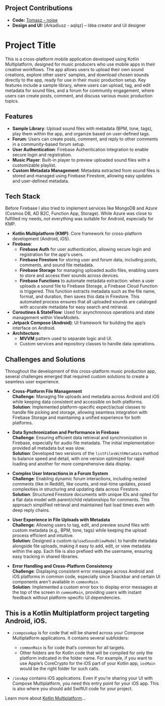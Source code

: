 ## Project Contributions

- **Code:** [Tomasz - noise](https://github.com/noisevisionproductions/)
- **Design and UI:** [Arkadiusz - aqlqz] – Idea creator and UI designer

# Project Title

This is a cross-platform mobile application developed using Kotlin Multiplatform, designed for music producers who use mobile apps in their creative workflows.
The app allows users to upload their own sound creations, explore other users' samples, and download chosen sounds directly to the app, ready for use in their music production setup.
Key features include a sample library, where users can upload, tag, and edit metadata for sound files, and a forum for community engagement, where users can create posts, comment, and discuss various music production topics.

## Features

- **Sample Library**: Upload sound files with metadata (BPM, tone, tags), play them within the app, and organize based on user-defined tags.
- **Forum**: Users can create posts, comment, and reply to other comments in a community-based forum setup.
- **User Authentication**: Firebase Authentication integration to enable secure login and registration.
- **Music Player**: Built-in player to preview uploaded sound files with a customizable playlist.
- **Custom Metadata Management**: Metadata extracted from sound files is stored and managed using Firebase Firestore, allowing easy updates and user-defined metadata.

## Tech Stack

Before Firebase I also tried to implement services like MongoDB and Azure (Cosmos DB, AD B2C, Function App, Storage). While Azure was close to fulfilled my needs, not everything was suitable for Android, especially for KMP.

- **Kotlin Multiplatform (KMP)**: Core framework for cross-platform development (Android, iOS).
- **Firebase**:
  - **Firebase Auth** for user authentication, allowing secure login and registration for the app's users.
  - **Firebase Firestore** for storing user and forum data, including posts, comments, and sound file metadata.
  - **Firebase Storage** for managing uploaded audio files, enabling users to store and access their sounds across devices.
  - **Firebase Functions** to automate metadata extraction: when a user uploads a sound file to Firebase Storage, a Firebase Cloud Function is triggered. This function extracts metadata such as the file name, format, and duration, then saves this data in Firestore. This automated process ensures that all uploaded sounds are cataloged with accurate metadata for easy search and retrieval.
- **Coroutines & StateFlow**: Used for asynchronous operations and state management within ViewModels.
- **Jetpack Compose (Android)**: UI framework for building the app’s interface on Android.
- **Architecture**:
  - **MVVM** pattern used to separate logic and UI.
  - Custom services and repository classes to handle data operations.

## Challenges and Solutions

Throughout the development of this cross-platform music production app, several challenges emerged that required custom solutions to create a seamless user experience.

- **Cross-Platform File Management**  
  **Challenge**: Managing file uploads and metadata across Android and iOS while keeping data consistent and accessible on both platforms.  
  **Solution**: Implemented platform-specific expect/actual classes to handle file picking and storage, allowing seamless integration with Firebase Storage and maintaining a unified experience for both platforms.

- **Data Synchronization and Performance in Firebase**  
  **Challenge**: Ensuring efficient data retrieval and synchronization in Firebase, especially for audio file metadata. The initial implementation provided all metadata but was slow.  
  **Solution**: Developed two versions of the `listFilesWithMetadata` method to balance speed and detail, with one version optimized for rapid loading and another for more comprehensive data display.

- **Complex User Interactions in a Forum System**  
  **Challenge**: Enabling dynamic forum interactions, including nested comments (like in Reddit), like counts, and real-time updates, posed complexities in structuring and updating data across Firestore.  
  **Solution**: Structured Firestore documents with unique IDs and opted for a flat data model with parent/child relationships for comments. This approach simplified retrieval and maintained fast load times even with deep reply chains.

- **User Experience in File Uploads with Metadata**  
  **Challenge**: Allowing users to tag, edit, and preview sound files with custom metadata (e.g., BPM, tone, tags) while keeping the upload process efficient and intuitive.  
  **Solution**: Designed a custom `UploadSoundViewModel` to handle metadata alongside file uploads, making it easy to add, edit, or view metadata within the app. Each file is also prefixed with the username, ensuring easy tracking in shared libraries.

- **Error Handling and Cross-Platform Consistency**  
  **Challenge**: Displaying consistent error messages across Android and iOS platforms in common code, especially since Snackbar and certain UI components aren't available in `commonMain`.  
  **Solution**: Implemented a custom error box to display error messages at the top of the screen in `commonMain`, providing users with instant feedback without platform-specific UI dependencies.

## This is a Kotlin Multiplatform project targeting Android, iOS.

* `/composeApp` is for code that will be shared across your Compose Multiplatform applications.
  It contains several subfolders:
  - `commonMain` is for code that’s common for all targets.
  - Other folders are for Kotlin code that will be compiled for only the platform indicated in the folder name.
    For example, if you want to use Apple’s CoreCrypto for the iOS part of your Kotlin app,
    `iosMain` would be the right folder for such calls.

* `/iosApp` contains iOS applications. Even if you’re sharing your UI with Compose Multiplatform, 
  you need this entry point for your iOS app. This is also where you should add SwiftUI code for your project.


Learn more about [Kotlin Multiplatform](https://www.jetbrains.com/help/kotlin-multiplatform-dev/get-started.html)…
